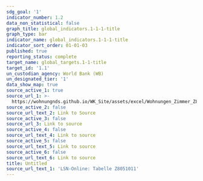 ```yaml
---
sdg_goal: '1'
indicator_number: 1.2
data_non_statistical: false
graph_title: global_indicators.1-1-1-title
graph_type: bar
indicator_name: global_indicators.1-1-1-title
indicator_sort_order: 01-01-03
published: true
reporting_status: complete
target_name: global_targets.1-1-title
target_id: '1.1'
un_custodian_agency: World Bank (WB)
un_designated_tier: '1'
data_show_map: true
source_active_1: true
source_url_1: >-
  https://wohnungnds.github.io/WK_Site/assets/excel/Wohnungen_Zimmer_Z8051011.xlsx
source_active_2: false
source_url_text_2: Link to Source
source_active_3: false
source_url_3: Link to source
source_active_4: false
source_url_text_4: Link to source
source_active_5: false
source_url_text_5: Link to source
source_active_6: false
source_url_text_6: Link to source
title: Untitled
source_url_text_1: 'LSN-Online: Tabelle Z8051011'
---
```

